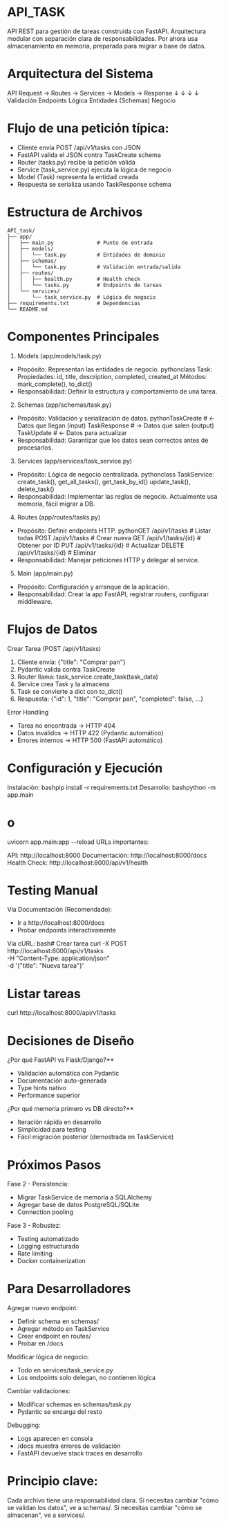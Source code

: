 # API_TASK
API REST para gestión de tareas construida con FastAPI. Arquitectura modular con separación clara de responsabilidades. Por ahora usa almacenamiento en memoria, preparada para migrar a base de datos.

# Arquitectura del Sistema
API Request → Routes → Services → Models → Response
     ↓           ↓         ↓         ↓
  Validación  Endpoints  Lógica   Entidades
  (Schemas)             Negocio


# Flujo de una petición típica:
- Cliente envía POST /api/v1/tasks con JSON
- FastAPI valida el JSON contra TaskCreate schema
- Router (tasks.py) recibe la petición válida
- Service (task_service.py) ejecuta la lógica de negocio
- Model (Task) representa la entidad creada
- Respuesta se serializa usando TaskResponse schema


# Estructura de Archivos
```
API_task/
├── app/
│   ├── main.py              # Punto de entrada
│   ├── models/
│   │   └── task.py          # Entidades de dominio
│   ├── schemas/
│   │   └── task.py          # Validación entrada/salida
│   ├── routes/
│   │   ├── health.py        # Health check
│   │   └── tasks.py         # Endpoints de tareas
│   └── services/
│       └── task_service.py  # Lógica de negocio
├── requirements.txt         # Dependencias
└── README.md
```


# Componentes Principales

1. Models (app/models/task.py)
- Propósito: Representan las entidades de negocio.
pythonclass Task:
    Propiedades: id, title, description, completed, created_at
    Métodos: mark_complete(), to_dict()
- Responsabilidad: Definir la estructura y comportamiento de una tarea.

2. Schemas (app/schemas/task.py)
- Propósito: Validación y serialización de datos.
pythonTaskCreate    # ← Datos que llegan (input)
TaskResponse  # → Datos que salen (output)  
TaskUpdate    # ← Datos para actualizar
- Responsabilidad: Garantizar que los datos sean correctos antes de procesarlos.

3. Services (app/services/task_service.py)
- Propósito: Lógica de negocio centralizada.
pythonclass TaskService:
    create_task(), get_all_tasks(), get_task_by_id()
    update_task(), delete_task()
- Responsabilidad: Implementar las reglas de negocio. Actualmente usa memoria, fácil migrar a DB.

4. Routes (app/routes/tasks.py)
- Propósito: Definir endpoints HTTP.
pythonGET    /api/v1/tasks      # Listar todas
POST   /api/v1/tasks      # Crear nueva
GET    /api/v1/tasks/{id} # Obtener por ID
PUT    /api/v1/tasks/{id} # Actualizar
DELETE /api/v1/tasks/{id} # Eliminar
- Responsabilidad: Manejar peticiones HTTP y delegar al service.

5. Main (app/main.py)
- Propósito: Configuración y arranque de la aplicación.
- Responsabilidad: Crear la app FastAPI, registrar routers, configurar middleware.


# Flujos de Datos

Crear Tarea (POST /api/v1/tasks)
1. Cliente envía: {"title": "Comprar pan"}
2. Pydantic valida contra TaskCreate
3. Router llama: task_service.create_task(task_data)
4. Service crea Task y la almacena
5. Task se convierte a dict con to_dict()
6. Respuesta: {"id": 1, "title": "Comprar pan", "completed": false, ...}

Error Handling
- Tarea no encontrada → HTTP 404
- Datos inválidos → HTTP 422 (Pydantic automático)
- Errores internos → HTTP 500 (FastAPI automático)


# Configuración y Ejecución

Instalación:
bashpip install -r requirements.txt
Desarrollo:
bashpython -m app.main
# o
uvicorn app.main:app --reload
URLs importantes:

API: http://localhost:8000
Documentación: http://localhost:8000/docs
Health Check: http://localhost:8000/api/v1/health


# Testing Manual

Via Documentación (Recomendado):
- Ir a http://localhost:8000/docs
- Probar endpoints interactivamente

Via cURL:
bash# Crear tarea
curl -X POST http://localhost:8000/api/v1/tasks \
  -H "Content-Type: application/json" \
  -d '{"title": "Nueva tarea"}'

# Listar tareas  
curl http://localhost:8000/api/v1/tasks



# Decisiones de Diseño

¿Por qué FastAPI vs Flask/Django?**
- Validación automática con Pydantic
- Documentación auto-generada
- Type hints nativo
- Performance superior

¿Por qué memoria primero vs DB directo?**
- Iteración rápida en desarrollo
- Simplicidad para testing
- Fácil migración posterior (demostrada en TaskService)


# Próximos Pasos

Fase 2 - Persistencia:
- Migrar TaskService de memoria a SQLAlchemy
- Agregar base de datos PostgreSQL/SQLite
- Connection pooling

Fase 3 - Robustez:
- Testing automatizado
- Logging estructurado
- Rate limiting
- Docker containerization


# Para Desarrolladores

Agregar nuevo endpoint:
- Definir schema en schemas/
- Agregar método en TaskService
- Crear endpoint en routes/
- Probar en /docs

Modificar lógica de negocio:
- Todo en services/task_service.py
- Los endpoints solo delegan, no contienen lógica

Cambiar validaciones:
- Modificar schemas en schemas/task.py
- Pydantic se encarga del resto

Debugging:
- Logs aparecen en consola
- /docs muestra errores de validación
- FastAPI devuelve stack traces en desarrollo


# Principio clave: 

Cada archivo tiene una responsabilidad clara. 
Si necesitas cambiar "cómo se validan los datos", ve a schemas/. 
Si necesitas cambiar "cómo se almacenan", ve a services/.
